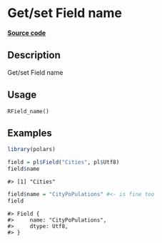 
# Get/set Field name

[**Source code**](https://github.com/pola-rs/r-polars/tree/4c60e4ba5981c539b9639261157303d78f545b69/R/Field.R#L79)

## Description

Get/set Field name

## Usage

<pre><code class='language-R'>RField_name()
</code></pre>

## Examples

``` r
library(polars)

field = pl$Field("Cities", pl$Utf8)
field$name
```

    #> [1] "Cities"

``` r
field$name = "CityPoPulations" #<- is fine too
field
```

    #> Field {
    #>     name: "CityPoPulations",
    #>     dtype: Utf8,
    #> }
